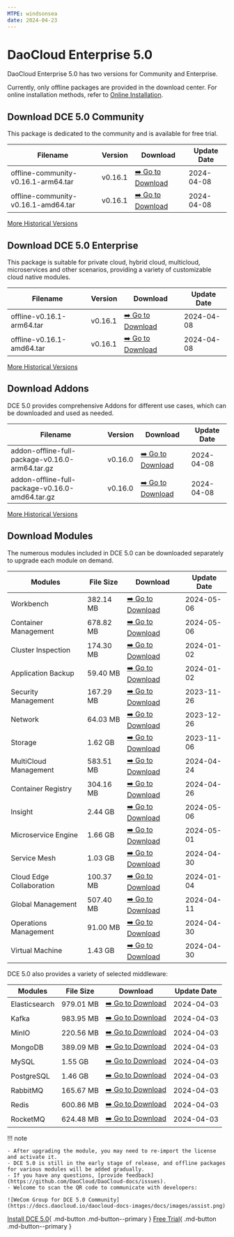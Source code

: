 ```yaml
---
MTPE: windsonsea
date: 2024-04-23
---
```


# DaoCloud Enterprise 5.0

DaoCloud Enterprise 5.0 has two versions for Community and Enterprise.

Currently, only offline packages are provided in the download center. For online installation methods, refer to [Online Installation](../install/index.md).

## Download DCE 5.0 Community

This package is dedicated to the community and is available for free trial.

| Filename | Version | Download | Update Date |
| -------- | ------- | --------- | ----------- |
| offline-community-v0.16.1-arm64.tar | v0.16.1 | [:arrow_right: Go to Download](./free/dce5-installer-v0.16.1.md) | 2024-04-08 |
| offline-community-v0.16.1-amd64.tar | v0.16.1 | [:arrow_right: Go to Download](./free/dce5-installer-v0.16.1.md) | 2024-04-08 |

[More Historical Versions](./free/dce5-installer-history.md)

## Download DCE 5.0 Enterprise

This package is suitable for private cloud, hybrid cloud, multicloud, microservices and other scenarios, providing a variety of customizable cloud native modules.

| Filename | Version | Download | Update Date |
| -------- | ------- | -------- | ----------- |
| offline-v0.16.1-arm64.tar | v0.16.1 | [:arrow_right: Go to Download](./business/dce5-installer-v0.16.1.md) | 2024-04-08 |
| offline-v0.16.1-amd64.tar | v0.16.1 | [:arrow_right: Go to Download](./business/dce5-installer-v0.16.1.md) | 2024-04-08 |

[More Historical Versions](./business/dce5-installer-history.md)

## Download Addons

DCE 5.0 provides comprehensive Addons for different use cases, which can be downloaded and used as needed.

| Filename | Version | Download | Update Date |
| -------- | ------- | -------- | ----------- |
| addon-offline-full-package-v0.16.0-arm64.tar.gz | v0.16.0 | [:arrow_right: Go to Download](./addon/v0.16.0.md) | 2024-04-08 |
| addon-offline-full-package-v0.16.0-amd64.tar.gz | v0.16.0 | [:arrow_right: Go to Download](./addon/v0.16.0.md) | 2024-04-08 |

[More Historical Versions](./addon/history.md)

## Download Modules

The numerous modules included in DCE 5.0 can be downloaded separately to upgrade each module on demand.

| Modules | File Size | Download | Update Date |
| ------- | --------- | -------- | ----------- |
| Workbench | 382.14 MB | [:arrow_right: Go to Download](./modules/amamba.md) | 2024-05-06 |
| Container Management | 678.82 MB | [:arrow_right: Go to Download](./modules/kpanda.md) | 2024-05-06 |
| Cluster Inspection | 174.30 MB | [:arrow_right: Go to Download](./modules/kcollie.md) | 2024-01-02 |
| Application Backup | 59.40 MB | [:arrow_right: Go to Download](./modules/kcoral.md) | 2024-01-02 |
| Security Management | 167.29 MB | [:arrow_right: Go to Download](./modules/dowl.md) | 2023-11-26 |
| Network | 64.03 MB | [:arrow_right: Go to Download](./modules/spidernet.md) | 2023-12-26 |
| Storage | 1.62 GB | [:arrow_right: Go to Download](./modules/hwameistor.md)| 2023-11-06 |
| MultiCloud Management | 583.51 MB | [:arrow_right: Go to Download](./modules/kairship.md) | 2024-04-24 |
| Container Registry | 304.16 MB | [:arrow_right: Go to Download](./modules/kangaroo.md) | 2024-04-26 |
| Insight | 2.44 GB | [:arrow_right: Go to Download](./modules/insight.md) | 2024-05-06 |
| Microservice Engine | 1.66 GB | [:arrow_right: Go to Download](./modules/skoala.md) | 2024-05-01 |
| Service Mesh | 1.03 GB | [:arrow_right: Go to Download](./modules/mspider.md) | 2024-04-30 |
| Cloud Edge Collaboration | 100.37 MB | [:arrow_right: Go to Download](./modules/kant.md) | 2024-01-04 |
| Global Management | 507.40 MB | [:arrow_right: Go to Download](./modules/ghippo.md) | 2024-04-11 |
| Operations Management | 91.00 MB | [:arrow_right: Go to Download](./modules/gmagpie.md) | 2024-04-30 |
| Virtual Machine | 1.43 GB | [:arrow_right: Go to Download](./modules/virtnest.md) | 2024-04-30 |

DCE 5.0 also provides a variety of selected middleware:

| Modules | File Size | Download | Update Date |
| ------- | --------- | -------- | ------------|
| Elasticsearch |979.01 MB| [:arrow_right: Go to Download](./modules/middleware/elasticsearch.md) |2024-04-03|
| Kafka |983.95 MB| [:arrow_right: Go to Download](./modules/middleware/kafka.md) |2024-04-03|
| MinIO |220.56 MB| [:arrow_right: Go to Download](./modules/middleware/minio.md) |2024-04-03|
| MongoDB |389.09 MB| [:arrow_right: Go to Download](./modules/middleware/mongodb.md) |2024-04-03|
| MySQL |1.55 GB| [:arrow_right: Go to Download](./modules/middleware/mysql.md) |2024-04-03|
| PostgreSQL |1.46 GB| [:arrow_right: Go to Download](./modules/middleware/postgresql.md) |2024-04-03|
| RabbitMQ |165.67 MB| [:arrow_right: Go to Download](./modules/middleware/rabbitmq.md) |2024-04-03|
| Redis |600.86 MB| [:arrow_right: Go to Download](./modules/middleware/redis.md) |2024-04-03|
| RocketMQ |624.48 MB| [:arrow_right: Go to Download](./modules/middleware/rocketmq.md) |2024-04-03|

!!! note

    - After upgrading the module, you may need to re-import the license and activate it.
    - DCE 5.0 is still in the early stage of release, and offline packages for various modules will be added gradually.
    - If you have any questions, [provide feedback](https://github.com/DaoCloud/DaoCloud-docs/issues).
    - Welcome to scan the QR code to communicate with developers:

    ![WeCom Group for DCE 5.0 Community](https://docs.daocloud.io/daocloud-docs-images/docs/images/assist.png)

[Install DCE 5.0](../install/index.md){ .md-button .md-button--primary }
[Free Trial](../dce/license0.md){ .md-button .md-button--primary }
